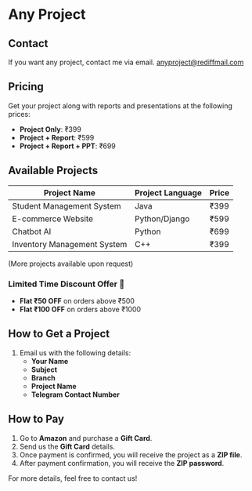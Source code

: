 # Any Project

## Contact
If you want any project, contact me via email.
anyproject@rediffmail.com

## Pricing
Get your project along with reports and presentations at the following prices:
- **Project Only**: ₹399
- **Project + Report**: ₹599
- **Project + Report + PPT**: ₹699

## Available Projects
| Project Name      | Project Language | Price  |
|------------------|----------------|--------|
| Student Management System | Java | ₹399  |
| E-commerce Website | Python/Django | ₹599  |
| Chatbot AI | Python | ₹699  |
| Inventory Management System | C++ | ₹399  |

(More projects available upon request)

### Limited Time Discount Offer 🎉
- **Flat ₹50 OFF** on orders above ₹500
- **Flat ₹100 OFF** on orders above ₹1000

## How to Get a Project
1. Email us with the following details:
   - **Your Name**
   - **Subject**
   - **Branch**
   - **Project Name**
   - **Telegram Contact Number**

## How to Pay
1. Go to **Amazon** and purchase a **Gift Card**.
2. Send us the **Gift Card** details.
3. Once payment is confirmed, you will receive the project as a **ZIP file**.
4. After payment confirmation, you will receive the **ZIP password**.

For more details, feel free to contact us!
